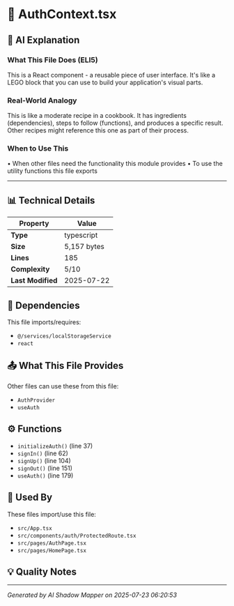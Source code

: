 # 📄 AuthContext.tsx

## 🤖 AI Explanation

### What This File Does (ELI5)
This is a React component - a reusable piece of user interface. It's like a LEGO block that you can use to build your application's visual parts.

### Real-World Analogy
This is like a moderate recipe in a cookbook. It has ingredients (dependencies), steps to follow (functions), and produces a specific result. Other recipes might reference this one as part of their process.

### When to Use This
• When other files need the functionality this module provides
• To use the utility functions this file exports

---

## 📊 Technical Details

| Property | Value |
|----------|-------|
| **Type** | typescript |
| **Size** | 5,157 bytes |
| **Lines** | 185 |
| **Complexity** | 5/10 |
| **Last Modified** | 2025-07-22 |

## 🔗 Dependencies

This file imports/requires:

- `@/services/localStorageService`
- `react`

## 📤 What This File Provides

Other files can use these from this file:

- `AuthProvider`
- `useAuth`

## ⚙️ Functions

-  `initializeAuth()` (line 37)
-  `signIn()` (line 62)
-  `signUp()` (line 104)
-  `signOut()` (line 151)
-  `useAuth()` (line 179)

## 🔄 Used By

These files import/use this file:

- `src/App.tsx`
- `src/components/auth/ProtectedRoute.tsx`
- `src/pages/AuthPage.tsx`
- `src/pages/HomePage.tsx`

## 💡 Quality Notes


---
*Generated by AI Shadow Mapper on 2025-07-23 06:20:53*